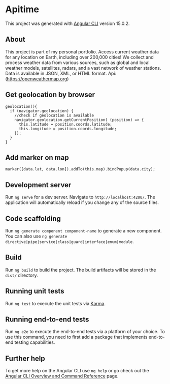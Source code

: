 # Apitime

This project was generated with [Angular CLI](https://github.com/angular/angular-cli) version 15.0.2.

## About

This project is part of my personal portfolio. Access current weather data for any location on Earth, including over 200,000 cities! We collect and process weather data from various sources, such as global and local weather models, satellites, radars, and a vast network of weather stations. Data is available in JSON, XML, or HTML format. Api: (https://openweathermap.org)

## Get geolocation by browser

```
geolocation(){
  if (navigator.geolocation) { 
    //check if geolocation is available
    navigator.geolocation.getCurrentPosition( (position) => {
      this.latitude = position.coords.latitude;
      this.longitude = position.coords.longitude;
    });
  }
}
```

## Add marker on map

```
marker([data.lat, data.lon]).addTo(this.map).bindPopup(data.city);
```

## Development server

Run `ng serve` for a dev server. Navigate to `http://localhost:4200/`. The application will automatically reload if you change any of the source files.

## Code scaffolding

Run `ng generate component component-name` to generate a new component. You can also use `ng generate directive|pipe|service|class|guard|interface|enum|module`.

## Build

Run `ng build` to build the project. The build artifacts will be stored in the `dist/` directory.

## Running unit tests

Run `ng test` to execute the unit tests via [Karma](https://karma-runner.github.io).

## Running end-to-end tests

Run `ng e2e` to execute the end-to-end tests via a platform of your choice. To use this command, you need to first add a package that implements end-to-end testing capabilities.

## Further help

To get more help on the Angular CLI use `ng help` or go check out the [Angular CLI Overview and Command Reference](https://angular.io/cli) page.
